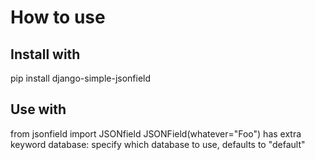 How to use
===========


Install with
-------------
  pip install django-simple-jsonfield


Use with
--------
  from jsonfield import JSONfield
  JSONField(whatever="Foo")
  has extra keyword database: specify which database to use, defaults to "default"
